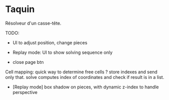 # Taquin

Résolveur d'un casse-tête.

TODO:
- UI to adjust position, change pieces
- Replay mode: UI to show solving sequence only

- close page btn

Cell mapping: quick way to determine free cells ? store indexes and send only that. solve computes index of coordinates and check if result is in a list.

- [Replay mode] box shadow on pieces, with dynamic z-index to handle perspective
